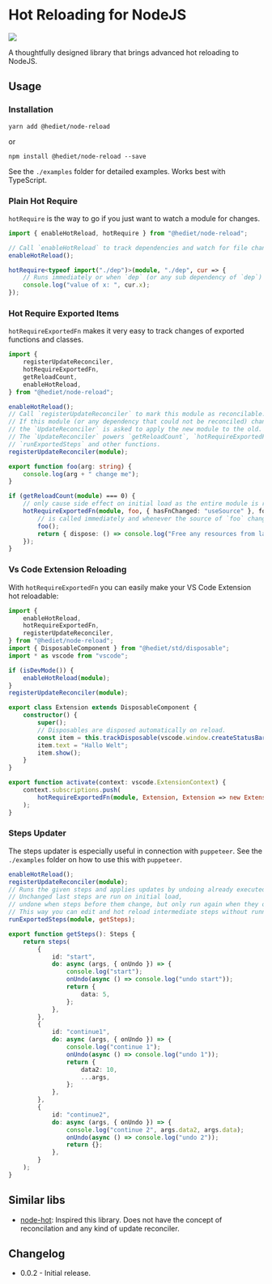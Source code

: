 # Hot Reloading for NodeJS

[![](https://img.shields.io/twitter/follow/hediet_dev.svg?style=social)](https://twitter.com/intent/follow?screen_name=hediet_dev)

A thoughtfully designed library that brings advanced hot reloading to NodeJS.

## Usage

### Installation

```
yarn add @hediet/node-reload
```

or

```
npm install @hediet/node-reload --save
```

See the `./examples` folder for detailed examples.
Works best with TypeScript.

### Plain Hot Require

`hotRequire` is the way to go if you just want to watch a module for changes.

```ts
import { enableHotReload, hotRequire } from "@hediet/node-reload";

// Call `enableHotReload` to track dependencies and watch for file changes.
enableHotReload();

hotRequire<typeof import("./dep")>(module, "./dep", cur => {
	// Runs immediately or when `dep` (or any sub dependency of `dep`) changes.
	console.log("value of x: ", cur.x);
});
```

### Hot Require Exported Items

`hotRequireExportedFn` makes it very easy to track changes of exported functions and classes.

```ts
import {
	registerUpdateReconciler,
	hotRequireExportedFn,
	getReloadCount,
	enableHotReload,
} from "@hediet/node-reload";

enableHotReload();
// Call `registerUpdateReconciler` to mark this module as reconcilable.
// If this module (or any dependency that could not be reconciled) changes,
// the `UpdateReconciler` is asked to apply the new module to the old.
// The `UpdateReconciler` powers `getReloadCount`, `hotRequireExportedFn`,
// `runExportedSteps` and other functions.
registerUpdateReconciler(module);

export function foo(arg: string) {
	console.log(arg + " change me");
}

if (getReloadCount(module) === 0) {
	// only cause side effect on initial load as the entire module is run again on each reload
	hotRequireExportedFn(module, foo, { hasFnChanged: "useSource" }, foo => {
		// is called immediately and whenever the source of `foo` changes.
		foo();
		return { dispose: () => console.log("Free any resources from last invocation"); };
	});
}
```

### Vs Code Extension Reloading

With `hotRequireExportedFn` you can easily make your VS Code Extension hot reloadable:

```ts
import {
	enableHotReload,
	hotRequireExportedFn,
	registerUpdateReconciler,
} from "@hediet/node-reload";
import { DisposableComponent } from "@hediet/std/disposable";
import * as vscode from "vscode";

if (isDevMode()) {
	enableHotReload(module);
}
registerUpdateReconciler(module);

export class Extension extends DisposableComponent {
	constructor() {
		super();
		// Disposables are disposed automatically on reload.
		const item = this.trackDisposable(vscode.window.createStatusBarItem());
		item.text = "Hallo Welt";
		item.show();
	}
}

export function activate(context: vscode.ExtensionContext) {
	context.subscriptions.push(
		hotRequireExportedFn(module, Extension, Extension => new Extension())
	);
}
```

### Steps Updater

The steps updater is especially useful in connection with `puppeteer`. See the `./examples` folder on how to use this with `puppeteer`.

```ts
enableHotReload();
registerUpdateReconciler(module);
// Runs the given steps and applies updates by undoing already executed steps and running the new steps.
// Unchanged last steps are run on initial load,
// undone when steps before them change, but only run again when they or a step after them changes.
// This way you can edit and hot reload intermediate steps without running all steps again after every change.
runExportedSteps(module, getSteps);

export function getSteps(): Steps {
	return steps(
		{
			id: "start",
			do: async (args, { onUndo }) => {
				console.log("start");
				onUndo(async () => console.log("undo start"));
				return {
					data: 5,
				};
			},
		},
		{
			id: "continue1",
			do: async (args, { onUndo }) => {
				console.log("continue 1");
				onUndo(async () => console.log("undo 1"));
				return {
					data2: 10,
					...args,
				};
			},
		},
		{
			id: "continue2",
			do: async (args, { onUndo }) => {
				console.log("continue 2", args.data2, args.data);
				onUndo(async () => console.log("undo 2"));
				return {};
			},
		}
	);
}
```

## Similar libs

-   [node-hot](https://github.com/mihe/node-hot): Inspired this library. Does not have the concept of reconcilation and any kind of update reconciler.

## Changelog

-   0.0.2 - Initial release.
